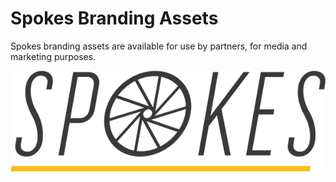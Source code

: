 # Spokes Branding Assets
Spokes branding assets are available for use by partners, for media and marketing purposes.

![spokes logo](https://github.com/spokesfit/branding-assets/blob/master/no_strapline/spokes_logo_dark_nostrap-600px.png?raw=true)
